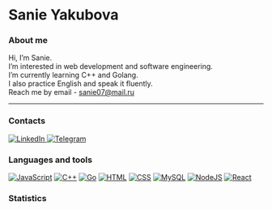 # Sanie Yakubova

### About me
Hi, I’m Sanie.\
I’m interested in web development and software engineering.\
I’m currently learning C++ and Golang.\
I also practice English and speak it fluently.\
Reach me by email - sanie07@mail.ru
________________________________________________________________________________________________
### Contacts
<div>
<a href="https://www.linkedin.com/in/sanie-iakubova/">
<img src="https://img.shields.io/badge/LinkedIn-0A66C2?logo=linkedin&logoColor=fff" alt="LinkedIn"/>
</a>
<a href="https://t.me/yakubova6">
<img src="https://img.shields.io/badge/Telegram-2CA5E0?logo=telegram&logoColor=white" alt="Telegram"/>
</a>
</div>

### Languages and tools
[![JavaScript](https://img.shields.io/badge/JavaScript-F7DF1E?logo=javascript&logoColor=000)](#)
[![C++](https://img.shields.io/badge/C++-%2300599C.svg?logo=c%2B%2B&logoColor=white)](#)
[![Go](https://img.shields.io/badge/Go-%2300ADD8.svg?&logo=go&logoColor=white)](#)
[![HTML](https://img.shields.io/badge/HTML-%23E34F26.svg?logo=html5&logoColor=white)](#)
[![CSS](https://img.shields.io/badge/CSS-1572B6?logo=css3&logoColor=fff)](#)
[![MySQL](https://img.shields.io/badge/MySQL-4479A1?logo=mysql&logoColor=fff)](#)
[![NodeJS](https://img.shields.io/badge/Node.js-6DA55F?logo=node.js&logoColor=white)](#)
[![React](https://img.shields.io/badge/React-%2320232a.svg?logo=react&logoColor=%2361DAFB)](#)

### Statistics
<div id="stat" align="center">
    <img src="http://github-profile-summary-cards.vercel.app/api/cards/profile-details?username=yakubova6&theme=omni" alt=""/>
    <img src="http://github-profile-summary-cards.vercel.app/api/cards/most-commit-language?username=yakubova6&theme=omni" alt=""/>
     <img src="http://github-profile-summary-cards.vercel.app/api/cards/stats?username=yakubova6&theme=omni" alt=""/>
</div>
